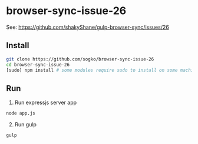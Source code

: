 browser-sync-issue-26
=====================

See: https://github.com/shakyShane/gulp-browser-sync/issues/26

## Install
```bash
git clone https://github.com/sogko/browser-sync-issue-26
cd browser-sync-issue-26
[sudo] npm install # some modules require sudo to install on some machines
```

## Run
1. Run expressjs server app
```bash
node app.js
```

2. Run gulp
```bash
gulp
```
